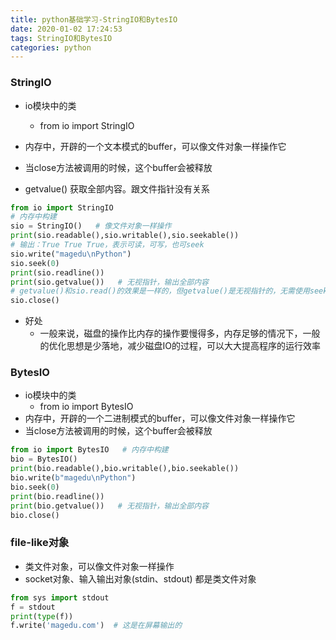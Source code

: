 ```yaml
---
title: python基础学习-StringIO和BytesIO
date: 2020-01-02 17:24:53
tags: StringIO和BytesIO
categories: python
---
```


### StringIO

- io模块中的类
  - from io import StringIO
- 内存中，开辟的一个文本模式的buffer，可以像文件对象一样操作它
- 当close方法被调用的时候，这个buffer会被释放

- getvalue() 获取全部内容。跟文件指针没有关系

```python
from io import StringIO
# 内存中构建
sio = StringIO()   # 像文件对象一样操作
print(sio.readable(),sio.writable(),sio.seekable())
# 输出：True True True，表示可读，可写，也可seek
sio.write("magedu\nPython")
sio.seek(0)
print(sio.readline())
print(sio.getvalue())   # 无视指针，输出全部内容
# getvalue()和sio.read()的效果是一样的，但getvalue()是无视指针的，无需使用seek到开头
sio.close()
```

- 好处
  - 一般来说，磁盘的操作比内存的操作要慢得多，内存足够的情况下，一般的优化思想是少落地，减少磁盘IO的过程，可以大大提高程序的运行效率



### BytesIO

- io模块中的类
  - from io import BytesIO
- 内存中，开辟的一个二进制模式的buffer，可以像文件对象一样操作它
- 当close方法被调用的时候，这个buffer会被释放

```python
from io import BytesIO   # 内存中构建
bio = BytesIO()
print(bio.readable(),bio.writable(),bio.seekable())
bio.write(b"magedu\nPython")
bio.seek(0)
print(bio.readline())
print(bio.getvalue())   # 无视指针，输出全部内容
bio.close()
```



### file-like对象

- 类文件对象，可以像文件对象一样操作
- socket对象、输入输出对象(stdin、stdout) 都是类文件对象

```python
from sys import stdout
f = stdout
print(type(f))
f.write('magedu.com')  # 这是在屏幕输出的
```

